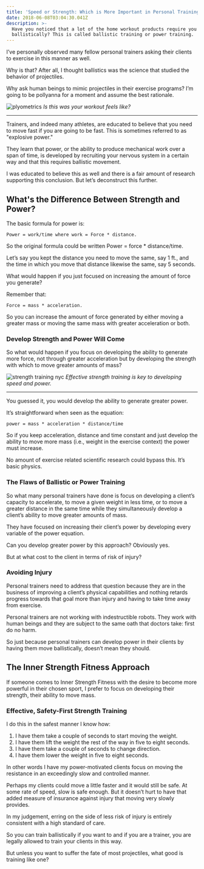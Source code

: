 ```yaml
---
title: 'Speed or Strength: Which is More Important in Personal Training?'
date: 2018-06-08T03:04:30.041Z
description: >-
  Have you noticed that a lot of the home workout products require you to move
  ballistically? This is called ballistic training or power training.
---
```

I’ve personally observed many fellow personal trainers asking their clients to exercise in this manner as well. 

Why is that? After all, I thought ballistics was the science that studied the behavior of projectiles. 

Why ask human beings to mimic projectiles in their exercise programs?  I’m going to be pollyanna for a moment and assume the best rationale.

![plyometrics](/img/plyometrics.png "plyomtetrics") _Is this was your workout feels like?_ <hr>

Trainers, and indeed many athletes, are educated to believe that you need to move fast if you are going to be fast. This is sometimes referred to as "explosive power."

They learn that power, or the ability to produce mechanical work over a span of time, is developed by recruiting your nervous system in a certain way and that this requires ballistic movement.

I was educated to believe this as well and there is a fair amount of research supporting this conclusion. But let’s deconstruct this further.

## What's the Difference Between Strength and Power?

The basic formula for power is: 

```
Power = work/time where work = Force * distance.  
```

So the original formula could be written Power = force * distance/time.  

Let’s say you kept the distance you need to move the same, say 1 ft., and the time in which you move that distance likewise the same, say 5 seconds.  

What would happen if you just focused on increasing the amount of force you generate?

Remember that: 

```
Force = mass * acceleration.  
```

So you can increase the amount of force generated by either moving a greater mass or moving the same mass with greater acceleration or both.  

### Develop Strength and Power Will Come

So what would happen if you focus on developing the ability to generate more force, not through greater acceleration but by developing the strength with which to move greater amounts of mass? 

![strength training nyc](/img/strength-training-nyc.png "strength training nyc") _Effective strength training is key to developing speed and power._<hr>

You guessed it, you would develop the ability to generate greater power.  

It’s straightforward when seen as the equation: 

```
power = mass * acceleration * distance/time
```

So if you keep acceleration, distance and time constant and just develop the ability to move more mass (i.e., weight in the exercise context) the power must increase. 

No amount of exercise related scientific research could bypass this. It’s basic physics.

### The Flaws of Ballistic or Power Training

So what many personal trainers have done is focus on developing a client’s capacity to accelerate, to move a given weight in less time, or to move a greater distance in the same time while they simultaneously develop a client’s ability to move greater amounts of mass.  

They have focused on increasing their client’s power by developing every variable of the power equation.  

Can you develop greater power by this approach? Obviously yes.  

But at what cost to the client in terms of risk of injury?

### Avoiding Injury

Personal trainers need to address that question because they are in the business of improving a client’s physical capabilities and nothing retards progress towards that goal more than injury and having to take time away from exercise. 

Personal trainers are not working with indestructible robots. They work with human beings and they are subject to the same oath that doctors take: first do no harm.  

So just because personal trainers can develop power in their clients by having them move ballistically, doesn’t mean they should.

## The Inner Strength Fitness Approach

If someone comes to Inner Strength Fitness with the desire to become more powerful in their chosen sport, I prefer to focus on developing their strength, their ability to move mass.  

### Effective, Safety-First Strength Training

I do this in the safest manner I know how:

1. I have them take a couple of seconds to start moving the weight.
2. I have them lift the weight the rest of the way in five to eight seconds.
3. I have them take a couple of seconds to change direction.
4. I have them lower the weight in five to eight seconds.

In other words I have my power-motivated clients focus on moving the resistance in an exceedingly slow and controlled manner. 

Perhaps my clients could move a little faster and it would still be safe. At some rate of speed, slow is safe enough.  But it doesn’t hurt to have that added measure of insurance against injury that moving very slowly provides.

In my judgement, erring on the side of less risk of injury is entirely consistent with a high standard of care. 

So you can train ballistically if you want to and if you are a trainer, you are legally allowed to train your clients in this way.  

But unless you want to suffer the fate of most projectiles, what good is training like one?
